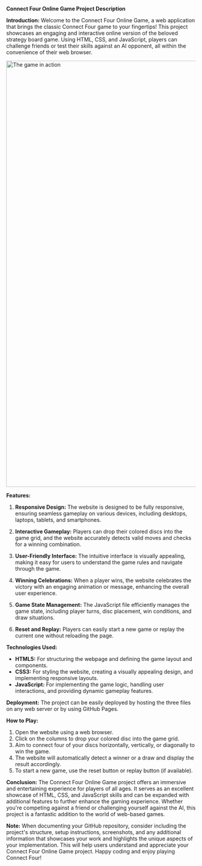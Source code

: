 **Connect Four Online Game Project Description**

**Introduction:**
Welcome to the Connect Four Online Game, a web application that brings the classic Connect Four game to your fingertips! This project showcases an engaging and interactive online version of the beloved strategy board game. Using HTML, CSS, and JavaScript, players can challenge friends or test their skills against an AI opponent, all within the convenience of their web browser.

<img width="1134" alt="The game in action" src="https://github.com/AmmarNuh/connect-four-online-Game/assets/135957269/8cc4a152-1585-42d1-b6d2-499a842d9009">

**Features:**
1. **Responsive Design:** The website is designed to be fully responsive, ensuring seamless gameplay on various devices, including desktops, laptops, tablets, and smartphones.

2. **Interactive Gameplay:** Players can drop their colored discs into the game grid, and the website accurately detects valid moves and checks for a winning combination.

3. **User-Friendly Interface:** The intuitive interface is visually appealing, making it easy for users to understand the game rules and navigate through the game.

4. **Winning Celebrations:** When a player wins, the website celebrates the victory with an engaging animation or message, enhancing the overall user experience.

5. **Game State Management:** The JavaScript file efficiently manages the game state, including player turns, disc placement, win conditions, and draw situations.

6. **Reset and Replay:** Players can easily start a new game or replay the current one without reloading the page.

**Technologies Used:**
- **HTML5:** For structuring the webpage and defining the game layout and components.
- **CSS3:** For styling the website, creating a visually appealing design, and implementing responsive layouts.
- **JavaScript:** For implementing the game logic, handling user interactions, and providing dynamic gameplay features.

**Deployment:**
The project can be easily deployed by hosting the three files on any web server or by using GitHub Pages.

**How to Play:**
1. Open the website using a web browser.
2. Click on the columns to drop your colored disc into the game grid.
3. Aim to connect four of your discs horizontally, vertically, or diagonally to win the game.
4. The website will automatically detect a winner or a draw and display the result accordingly.
5. To start a new game, use the reset button or replay button (if available).

**Conclusion:**
The Connect Four Online Game project offers an immersive and entertaining experience for players of all ages. It serves as an excellent showcase of HTML, CSS, and JavaScript skills and can be expanded with additional features to further enhance the gaming experience. Whether you're competing against a friend or challenging yourself against the AI, this project is a fantastic addition to the world of web-based games.

**Note:**
When documenting your GitHub repository, consider including the project's structure, setup instructions, screenshots, and any additional information that showcases your work and highlights the unique aspects of your implementation. This will help users understand and appreciate your Connect Four Online Game project. Happy coding and enjoy playing Connect Four!
